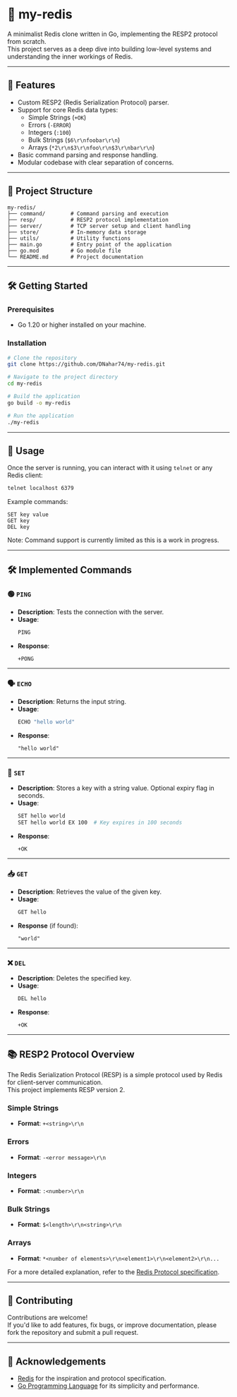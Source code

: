 
# 🧠 my-redis

A minimalist Redis clone written in Go, implementing the RESP2 protocol from scratch.  
This project serves as a deep dive into building low-level systems and understanding the inner workings of Redis.

---

## 🚀 Features

- Custom RESP2 (Redis Serialization Protocol) parser.
- Support for core Redis data types:
  - Simple Strings (`+OK`)
  - Errors (`-ERROR`)
  - Integers (`:100`)
  - Bulk Strings (`$6\r\nfoobar\r\n`)
  - Arrays (`*2\r\n$3\r\nfoo\r\n$3\r\nbar\r\n`)
- Basic command parsing and response handling.
- Modular codebase with clear separation of concerns.

---

## 📁 Project Structure

```
my-redis/
├── command/        # Command parsing and execution
├── resp/           # RESP2 protocol implementation
├── server/         # TCP server setup and client handling
├── store/          # In-memory data storage
├── utils/          # Utility functions
├── main.go         # Entry point of the application
├── go.mod          # Go module file
└── README.md       # Project documentation
```

---

## 🛠️ Getting Started

### Prerequisites

- Go 1.20 or higher installed on your machine.

### Installation

```bash
# Clone the repository
git clone https://github.com/DNahar74/my-redis.git

# Navigate to the project directory
cd my-redis

# Build the application
go build -o my-redis

# Run the application
./my-redis
```

---

## 🧪 Usage

Once the server is running, you can interact with it using `telnet` or any Redis client:

```bash
telnet localhost 6379
```

Example commands:

```
SET key value
GET key
DEL key
```

Note: Command support is currently limited as this is a work in progress.

---


## 🛠️ Implemented Commands

### 🟢 `PING`

- **Description**: Tests the connection with the server.
- **Usage**:  
  ```bash
  PING
  ```
- **Response**:  
  ```
  +PONG
  ```

---

### 🗣️ `ECHO`

- **Description**: Returns the input string.
- **Usage**:  
  ```bash
  ECHO "hello world"
  ```
- **Response**:  
  ```
  "hello world"
  ```

---

### 💾 `SET`

- **Description**: Stores a key with a string value. Optional expiry flag in seconds.
- **Usage**:  
  ```bash
  SET hello world
  SET hello world EX 100  # Key expires in 100 seconds
  ```
- **Response**:  
  ```
  +OK
  ```

---

### 📥 `GET`

- **Description**: Retrieves the value of the given key.
- **Usage**:  
  ```bash
  GET hello
  ```
- **Response** (if found):  
  ```
  "world"
  ```

---

### ❌ `DEL`

- **Description**: Deletes the specified key.
- **Usage**:  
  ```bash
  DEL hello
  ```
- **Response**:  
  ```
  +OK
  ```


---

## 📚 RESP2 Protocol Overview

The Redis Serialization Protocol (RESP) is a simple protocol used by Redis for client-server communication.  
This project implements RESP version 2.

### Simple Strings

- **Format**: `+<string>\r\n`

### Errors

- **Format**: `-<error message>\r\n`

### Integers

- **Format**: `:<number>\r\n`

### Bulk Strings

- **Format**: `$<length>\r\n<string>\r\n`

### Arrays

- **Format**: `*<number of elements>\r\n<element1>\r\n<element2>\r\n...`

For a more detailed explanation, refer to the [Redis Protocol specification](https://redis.io/docs/reference/protocol-spec/).

---

## 🧱 Contributing

Contributions are welcome!  
If you'd like to add features, fix bugs, or improve documentation, please fork the repository and submit a pull request.

---

## 🙌 Acknowledgements

- [Redis](https://redis.io/) for the inspiration and protocol specification.
- [Go Programming Language](https://golang.org/) for its simplicity and performance.
